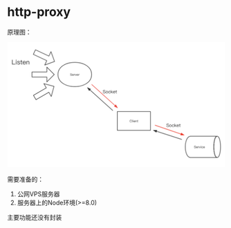 # http-proxy

原理图：

<img src="https://raw.githubusercontent.com/zjhch123/http-proxy/master/doc/demo.png" width="600"/>

需要准备的：
1. 公网VPS服务器
2. 服务器上的Node环境(>=8.0)

主要功能还没有封装
